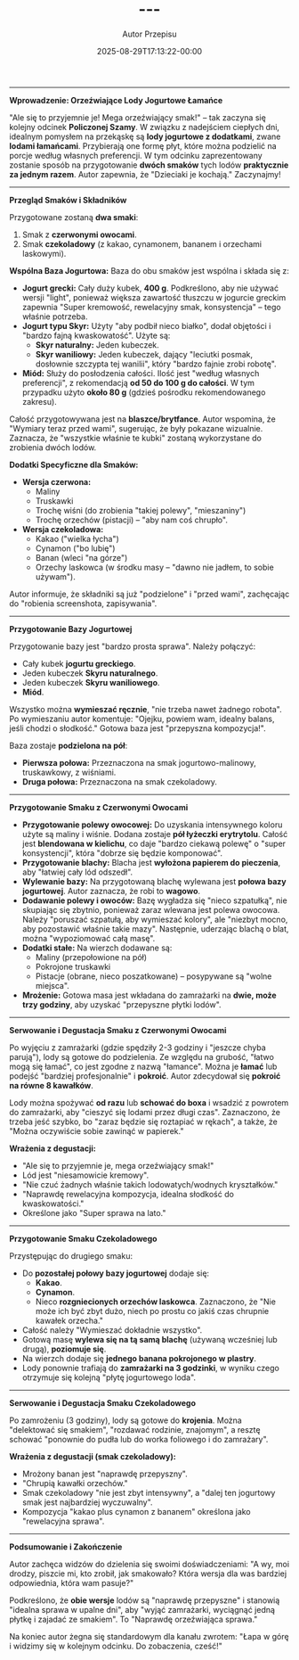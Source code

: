 ﻿---
draft: true
title: "---"
author: "Autor Przepisu"
recipe_image: images/recipe-headers/default.jpg
date: 2025-08-29T17:13:22-00:00
categories: ["do-kategoryzacji"]
tags: ["draft"]
tagline: "Przepis do sformatowania"
servings: 4
prep_time: 15
cook: true
cook_time: 30
calories: 300
protein: 20
fat: 10
carbohydrate: 25
---
---

**Wprowadzenie: Orzeźwiające Lody Jogurtowe Łamańce**

"Ale się to przyjemnie je! Mega orzeźwiający smak!" – tak zaczyna się kolejny odcinek **Policzonej Szamy**. W związku z nadejściem ciepłych dni, idealnym pomysłem na przekąskę są **lody jogurtowe z dodatkami**, zwane **lodami łamańcami**. Przybierają one formę płyt, które można podzielić na porcje według własnych preferencji. W tym odcinku zaprezentowany zostanie sposób na przygotowanie **dwóch smaków** tych lodów **praktycznie za jednym razem**. Autor zapewnia, że "Dzieciaki je kochają." Zaczynajmy!

---

**Przegląd Smaków i Składników**

Przygotowane zostaną **dwa smaki**:
1.  Smak z **czerwonymi owocami**.
2.  Smak **czekoladowy** (z kakao, cynamonem, bananem i orzechami laskowymi).

**Wspólna Baza Jogurtowa:**
Baza do obu smaków jest wspólna i składa się z:
*   **Jogurt grecki:** Cały duży kubek, **400 g**. Podkreślono, aby nie używać wersji "light", ponieważ większa zawartość tłuszczu w jogurcie greckim zapewnia "Super kremowość, rewelacyjny smak, konsystencja" – tego właśnie potrzeba.
*   **Jogurt typu Skyr:** Użyty "aby podbił nieco białko", dodał objętości i "bardzo fajną kwaskowatość". Użyte są:
    *   **Skyr naturalny:** Jeden kubeczek.
    *   **Skyr waniliowy:** Jeden kubeczek, dający "leciutki posmak, dosłownie szczypta tej wanilii", który "bardzo fajnie zrobi robotę".
*   **Miód:** Służy do posłodzenia całości. Ilość jest "według własnych preferencji", z rekomendacją **od 50 do 100 g do całości**. W tym przypadku użyto **około 80 g** (gdzieś pośrodku rekomendowanego zakresu).

Całość przygotowywana jest na **blaszce/brytfance**. Autor wspomina, że "Wymiary teraz przed wami", sugerując, że były pokazane wizualnie. Zaznacza, że "wszystkie właśnie te kubki" zostaną wykorzystane do zrobienia dwóch lodów.

**Dodatki Specyficzne dla Smaków:**
*   **Wersja czerwona:**
    *   Maliny
    *   Truskawki
    *   Trochę wiśni (do zrobienia "takiej polewy", "mieszaniny")
    *   Trochę orzechów (pistacji) – "aby nam coś chrupło".
*   **Wersja czekoladowa:**
    *   Kakao ("wielka łycha")
    *   Cynamon ("bo lubię")
    *   Banan (wleci "na górze")
    *   Orzechy laskowca (w środku masy – "dawno nie jadłem, to sobie używam").

Autor informuje, że składniki są już "podzielone" i "przed wami", zachęcając do "robienia screenshota, zapisywania".

---

**Przygotowanie Bazy Jogurtowej**

Przygotowanie bazy jest "bardzo prosta sprawa". Należy połączyć:
*   Cały kubek **jogurtu greckiego**.
*   Jeden kubeczek **Skyru naturalnego**.
*   Jeden kubeczek **Skyru waniliowego**.
*   **Miód**.

Wszystko można **wymieszać ręcznie**, "nie trzeba nawet żadnego robota". Po wymieszaniu autor komentuje: "Ojejku, powiem wam, idealny balans, jeśli chodzi o słodkość." Gotowa baza jest "przepyszna kompozycja!".

Baza zostaje **podzielona na pół**:
*   **Pierwsza połowa:** Przeznaczona na smak jogurtowo-malinowy, truskawkowy, z wiśniami.
*   **Druga połowa:** Przeznaczona na smak czekoladowy.

---

**Przygotowanie Smaku z Czerwonymi Owocami**

*   **Przygotowanie polewy owocowej:** Do uzyskania intensywnego koloru użyte są maliny i wiśnie. Dodana zostaje **pół łyżeczki erytrytolu**. Całość jest **blendowana w kielichu**, co daje "bardzo ciekawą polewę" o "super konsystencji", która "dobrze się będzie komponować".
*   **Przygotowanie blachy:** Blacha jest **wyłożona papierem do pieczenia**, aby "łatwiej cały lód odszedł".
*   **Wylewanie bazy:** Na przygotowaną blachę wylewana jest **połowa bazy jogurtowej**. Autor zaznacza, że robi to **wagowo**.
*   **Dodawanie polewy i owoców:** Bazę wygładza się "nieco szpatułką", nie skupiając się zbytnio, ponieważ zaraz wlewana jest polewa owocowa. Należy "poruszać szpatułą, aby wymieszać kolory", ale "niezbyt mocno, aby pozostawić właśnie takie mazy". Następnie, uderzając blachą o blat, można "wypoziomować całą masę".
*   **Dodatki stałe:** Na wierzch dodawane są:
    *   Maliny (przepołowione na pół)
    *   Pokrojone truskawki
    *   Pistacje (obrane, nieco poszatkowane) – posypywane są "wolne miejsca".
*   **Mrożenie:** Gotowa masa jest wkładana do zamrażarki na **dwie, może trzy godziny**, aby uzyskać "przepyszne płytki lodów".

---

**Serwowanie i Degustacja Smaku z Czerwonymi Owocami**

Po wyjęciu z zamrażarki (gdzie spędziły 2-3 godziny i "jeszcze chyba parują"), lody są gotowe do podzielenia. Ze względu na grubość, "łatwo mogą się łamać", co jest zgodne z nazwą "łamance". Można je **łamać** lub podejść "bardziej profesjonalnie" i **pokroić**. Autor zdecydował się **pokroić na równe 8 kawałków**.

Lody można spożywać **od razu** lub **schować do boxa** i wsadzić z powrotem do zamrażarki, aby "cieszyć się lodami przez długi czas". Zaznaczono, że trzeba jeść szybko, bo "zaraz będzie się roztapiać w rękach", a także, że "Można oczywiście sobie zawinąć w papierek."

**Wrażenia z degustacji:**
*   "Ale się to przyjemnie je, mega orzeźwiający smak!"
*   Lód jest "niesamowicie kremowy".
*   "Nie czuć żadnych właśnie takich lodowatych/wodnych kryształków."
*   "Naprawdę rewelacyjna kompozycja, idealna słodkość do kwaskowatości."
*   Określone jako "Super sprawa na lato."

---

**Przygotowanie Smaku Czekoladowego**

Przystępując do drugiego smaku:
*   Do **pozostałej połowy bazy jogurtowej** dodaje się:
    *   **Kakao**.
    *   **Cynamon**.
    *   Nieco **rozgniecionych orzechów laskowca**. Zaznaczono, że "Nie może ich być zbyt dużo, niech po prostu co jakiś czas chrupnie kawałek orzecha."
*   Całość należy "Wymieszać dokładnie wszystko".
*   Gotową masę **wylewa się na tą samą blachę** (używaną wcześniej lub drugą), **poziomuje się**.
*   Na wierzch dodaje się **jednego banana pokrojonego w plastry**.
*   Lody ponownie trafiają do **zamrażarki na 3 godzinki**, w wyniku czego otrzymuje się kolejną "płytę jogurtowego loda".

---

**Serwowanie i Degustacja Smaku Czekoladowego**

Po zamrożeniu (3 godziny), lody są gotowe do **krojenia**. Można "delektować się smakiem", "rozdawać rodzinie, znajomym", a resztę schować "ponownie do pudła lub do worka foliowego i do zamrażary".

**Wrażenia z degustacji (smak czekoladowy):**
*   Mrożony banan jest "naprawdę przepyszny".
*   "Chrupią kawałki orzechów."
*   Smak czekoladowy "nie jest zbyt intensywny", a "dalej ten jogurtowy smak jest najbardziej wyczuwalny".
*   Kompozycja "kakao plus cynamon z bananem" określona jako "rewelacyjna sprawa".

---

**Podsumowanie i Zakończenie**

Autor zachęca widzów do dzielenia się swoimi doświadczeniami: "A wy, moi drodzy, piszcie mi, kto zrobił, jak smakowało? Która wersja dla was bardziej odpowiednia, która wam pasuje?"

Podkreślono, że **obie wersje** lodów są "naprawdę przepyszne" i stanowią "idealna sprawa w upalne dni", aby "wyjąć zamrażarki, wyciągnąć jedną płytkę i zajadać ze smakiem". To "Naprawdę orzeźwiająca sprawa."

Na koniec autor żegna się standardowym dla kanału zwrotem: "Łapa w górę i widzimy się w kolejnym odcinku. Do zobaczenia, cześć!"